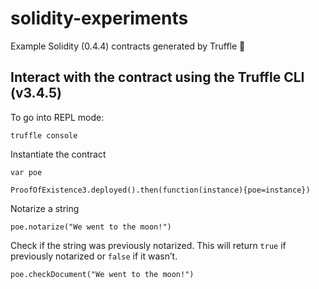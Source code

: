 # solidity-experiments
Example Solidity (0.4.4) contracts generated by Truffle 🍬

## Interact with the contract using the Truffle CLI (v3.4.5)

To go into REPL mode:
```
truffle console
```

Instantiate the contract
```
var poe

ProofOfExistence3.deployed().then(function(instance){poe=instance})
```

Notarize a string
```
poe.notarize("We went to the moon!")
```

Check if the string was previously notarized. This will return `true` if previously notarized or `false` if it wasn’t.
```
poe.checkDocument("We went to the moon!") 
```
